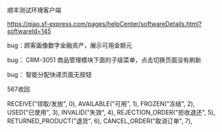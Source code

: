 顺丰测试环境客户端

https://qiao.sf-express.com/pages/helpCenter/softwareDetails.html?softwareId=145







bug：顾客画像数字金融资产，展示可用金额元

bug：    CRM-3051 商品管理模块下面的子级菜单，点击切换页面没有刷新

bug：    智能分配快递页面无按钮















567收回





RECEIVE("领取/发放", 0),
AVAILABLE("可用", 1),
FROZEN("冻结", 2),
USED("已使用", 3),
INVALID("失效", 4),
REJECTION_ORDER("拒收退还", 5),
RETURNED_PRODUCT("退货", 6),
CANCEL_ORDER("取消订单", 7),

















